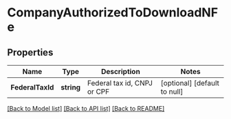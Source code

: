 # CompanyAuthorizedToDownloadNFe

## Properties
Name | Type | Description | Notes
------------ | ------------- | ------------- | -------------
**FederalTaxId** | **string** | Federal tax id, CNPJ or CPF | [optional] [default to null]

[[Back to Model list]](../README.md#documentation-for-models) [[Back to API list]](../README.md#documentation-for-api-endpoints) [[Back to README]](../README.md)


